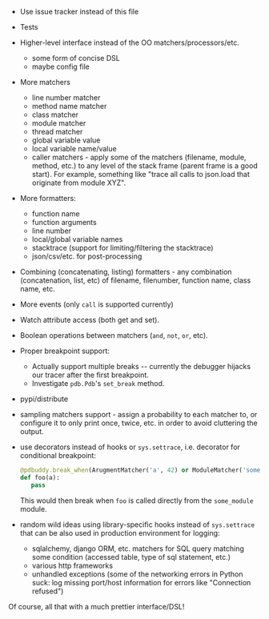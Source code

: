- Use issue tracker instead of this file

- Tests

- Higher-level interface instead of the OO matchers/processors/etc.
  * some form of concise DSL
  * maybe config file

- More matchers
  * line number matcher
  * method name matcher
  * class matcher
  * module matcher
  * thread matcher
  * global variable value
  * local variable name/value
  * caller matchers - apply some of the matchers (filename, module, method, etc.) to any level of
    the stack frame (parent frame is a good start). For example, something like "trace all calls to
    json.load that originate from module XYZ".

- More formatters:
  * function name
  * function arguments
  * line number
  * local/global variable names
  * stacktrace (support for limiting/filtering the stacktrace)
  * json/csv/etc. for post-processing

- Combining (concatenating, listing) formatters - any combination (concatenation, list, etc) of
  filename, filenumber, function name, class name, etc.

- More events (only `call` is supported currently)

- Watch attribute access (both get and set).

- Boolean operations between matchers (`and`, `not`, `or`, etc).

- Proper breakpoint support:
    * Actually support multiple breaks -- currently the debugger hijacks our tracer after the
      first breakpoint.
    * Investigate `pdb.Pdb`'s `set_break` method.

- pypi/distribute

- sampling matchers support - assign a probability to each matcher to, or configure it to only
  print once, twice, etc. in order to avoid cluttering the output.

- use decorators instead of hooks or `sys.settrace`, i.e. decorator for conditional breakpoint:

    ```python
    @pdbuddy.break_when(ArugmentMatcher('a', 42) or ModuleMatcher('some_module', target_frame=TargetFrame.parent))
    def foo(a):
       pass
   ```

   This would then break when `foo` is called directly from the `some_module` module.

- random wild ideas using library-specific hooks instead of `sys.settrace` that can be also used in
  production environment for logging:
  * sqlalchemy, django ORM, etc. matchers for SQL query matching some condition (accessed table,
    type of sql statement, etc.)
  * various http frameworks
  * unhandled exceptions (some of the networking errors in Python suck: log missing port/host
    information for errors like "Connection refused")

Of course, all that with a much prettier interface/DSL!
